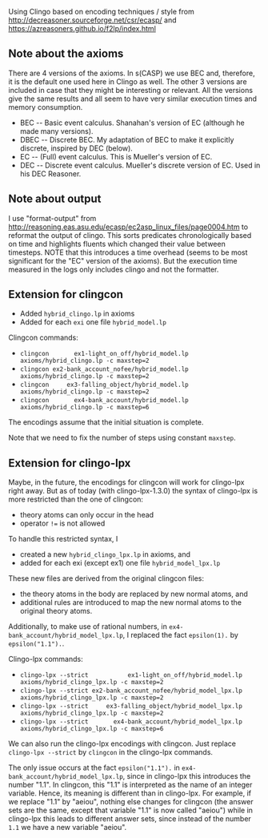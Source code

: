 Using Clingo based on encoding techniques / style from http://decreasoner.sourceforge.net/csr/ecasp/ and https://azreasoners.github.io/f2lp/index.html
    

## Note about the axioms
There are 4 versions of the axioms. In s(CASP) we use BEC and, therefore, it is the default one used here in Clingo as well.
The other 3 versions are included in case that they might be interesting or relevant.
All the versions give the same results and all seem to have very similar execution times and memory consumption.

- BEC -- Basic event calculus. Shanahan's version of EC (although he made many versions).
- DBEC -- Discrete BEC. My adaptation of BEC to make it explicitly discrete, inspired by DEC (below).
- EC -- (Full) event calculus. This is Mueller's version of EC. 
- DEC -- Discrete event calculus. Mueller's discrete version of EC. Used in his DEC Reasoner.

## Note about output
I use "format-output" from http://reasoning.eas.asu.edu/ecasp/ec2asp_linux_files/page0004.htm to reformat the output of clingo.
This sorts predicates chronologically based on time and highlights fluents which changed their value between timesteps.
NOTE that this introduces a time overhead (seems to be most significant for the "EC" version of the axioms).
But the execution time measured in the logs only includes clingo and not the formatter.

## Extension for clingcon

* Added `hybrid_clingo.lp` in axioms
* Added for each `exi` one file `hybrid_model.lp`

Clingcon commands:
* `clingcon       ex1-light_on_off/hybrid_model.lp axioms/hybrid_clingo.lp -c maxstep=2`
* `clingcon ex2-bank_account_nofee/hybrid_model.lp axioms/hybrid_clingo.lp -c maxstep=2`
* `clingcon     ex3-falling_object/hybrid_model.lp axioms/hybrid_clingo.lp -c maxstep=2`
* `clingcon       ex4-bank_account/hybrid_model.lp axioms/hybrid_clingo.lp -c maxstep=6` 

The encodings assume that the initial situation is complete. 

Note that we need to fix the number of steps using constant `maxstep`.

## Extension for clingo-lpx

Maybe, in the future, the encodings for clingcon will work for clingo-lpx right away. 
But as of today (with clingo-lpx-1.3.0) the syntax of clingo-lpx is more restricted than the one of clingcon:
* theory atoms can only occur in the head
* operator `!=` is not allowed

To handle this restricted syntax, I 
* created a new `hybrid_clingo_lpx.lp` in axioms, and
* added for each exi (except ex1) one file `hybrid_model_lpx.lp`

These new files are derived from the original clingcon files:
* the theory atoms in the body are replaced by new normal atoms, and
* additional rules are introduced to map the new normal atoms to the original theory atoms.

Additionally, to make use of rational numbers, 
in `ex4-bank_account/hybrid_model_lpx.lp`, 
I replaced the fact `epsilon(1).` by `epsilon("1.1").`. 

Clingo-lpx commands:
* `clingo-lpx --strict           ex1-light_on_off/hybrid_model.lp axioms/hybrid_clingo_lpx.lp -c maxstep=2` 
* `clingo-lpx --strict ex2-bank_account_nofee/hybrid_model_lpx.lp axioms/hybrid_clingo_lpx.lp -c maxstep=2`
* `clingo-lpx --strict     ex3-falling_object/hybrid_model_lpx.lp axioms/hybrid_clingo_lpx.lp -c maxstep=2`    
* `clingo-lpx --strict       ex4-bank_account/hybrid_model_lpx.lp axioms/hybrid_clingo_lpx.lp -c maxstep=6`

We can also run the clingo-lpx encodings with clingcon. 
Just replace `clingo-lpx --strict` by `clingcon` in the clingo-lpx commands. 

The only issue occurs at the fact `epsilon("1.1").` in `ex4-bank_account/hybrid_model_lpx.lp`, 
since in clingo-lpx this introduces the number "1.1".
In clingcon, this "1.1" is interpreted as the name of an integer variable.
Hence, its meaning is different than in clingo-lpx.
For example, if we replace "1.1" by "aeiou",
nothing else changes for clingcon 
(the answer sets are the same, except that variable "1.1" is now called "aeiou")
while in clingo-lpx this leads to different answer sets,
since instead of the number `1.1` we have a new variable "aeiou".


